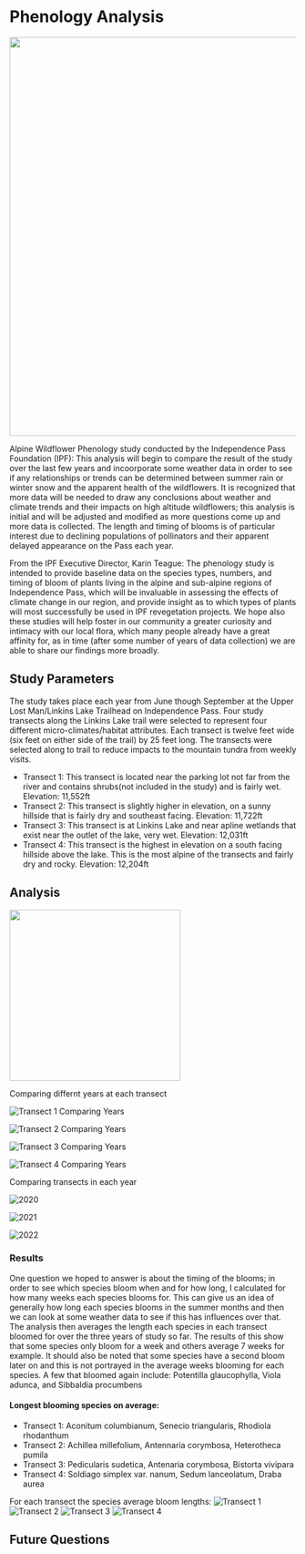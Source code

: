 # Phenology Analysis
<img
     src="phenology_photos/IMG_8698.jpeg"
     width="700">
     
Alpine Wildflower Phenology study conducted by the Independence Pass Foundation (IPF): This analysis will begin to compare the result of the study over the last few years and incoorporate some weather data in order to see if any relationships or trends can be determined between summer rain or winter snow and the apparent health of the wildflowers. It is recognized that more data will be needed to draw any conclusions about weather and climate trends and their impacts on high altitude wildflowers; this analysis is initial and will be adjusted and modified as more questions come up and more data is collected. The length and timing of blooms is of particular interest due to declining populations of pollinators and their apparent delayed appearance on the Pass each year.

From the IPF Executive Director, Karin Teague:
The phenology study is intended to provide baseline data on the species types, numbers, and timing of bloom of plants living in the alpine and sub-alpine regions of Independence Pass, which will be invaluable in assessing the effects of climate change in our region, and provide insight as to which types of plants will most successfully be used in IPF revegetation projects. We hope also these studies will help foster in our community a greater curiosity and intimacy with our local flora, which many people already have a great affinity for, as in time (after some number of years of data collection) we are able to share our findings more broadly.

## Study Parameters
The study takes place each year from June though September at the Upper Lost Man/Linkins Lake Trailhead on Independence Pass. Four study transects along the Linkins Lake trail were selected to represent four different micro-climates/habitat attributes. Each transect is twelve feet wide (six feet on either side of the trail) by 25 feet long. The transects were selected along to trail to reduce impacts to the mountain tundra from weekly visits. 

* Transect 1: This transect is located near the parking lot not far from the river and contains shrubs(not included in the study) and is fairly wet. Elevation: 11,552ft
* Transect 2: This transect is slightly higher in elevation, on a sunny hillside that is fairly dry and southeast facing. Elevation: 11,722ft
* Transect 3: This transect is at Linkins Lake and near apline wetlands that exist near the outlet of the lake, very wet. Elevation: 12,031ft
* Transect 4: This transect is the highest in elevation on a south facing hillside above the lake. This is the most alpine of the transects and fairly dry and rocky. Elevation: 12,204ft
     
## Analysis
<img
     src="phenology_photos/IMG_8689.jpeg"
     width="300">

Comparing differnt years at each transect

![Transect 1 Comparing Years](Screenshots/BloomComparison_1.png)

![Transect 2 Comparing Years](Screenshots/BloomComparison_2.png)

![Transect 3 Comparing Years](Screenshots/BloomCoparison_3.png)

![Transect 4 Comparing Years](Screenshots/TotalBloomComparison_4.png)


Comparing transects in each year

![2020](Screenshots/transectCompare_2020.png)

![2021](Screenshots/transectCompare_2021.png)

![2022](Screenshots/transectCompare2022.png)

### Results
One question we hoped to answer is about the timing of the blooms; in order to see which species bloom when and for how long, I calculated for how many weeks each species blooms for. This can give us an idea of generally how long each species blooms in the summer months and then we can look at some weather data to see if this has influences over that. The analysis then averages the length each species in each transect bloomed for over the three years of study so far. The results of this show that some species only bloom for a week and others average 7 weeks for example. It should also be noted that some species have a second bloom later on and this is not portrayed in the average weeks blooming for each species. A few that bloomed again include: Potentilla glaucophylla, Viola adunca, and Sibbaldia procumbens

#### Longest blooming species on average: 
* Transect 1: Aconitum columbianum, Senecio triangularis, Rhodiola rhodanthum
* Transect 2: Achillea millefolium, Antennaria corymbosa, Heterotheca pumila
* Transect 3: Pedicularis sudetica, Antenaria corymbosa, Bistorta vivipara
* Transect 4: Soldiago simplex var. nanum, Sedum lanceolatum, Draba aurea

For each transect the species average bloom lengths:
![Transect 1](species_average_blooms/transect1_species.png)
![Transect 2](species_average_blooms/transect2_species.png)
![Transect 3](species_average_blooms/transect3_species.png)
![Transect 4](species_average_blooms/transect4_species.png)

## Future Questions
